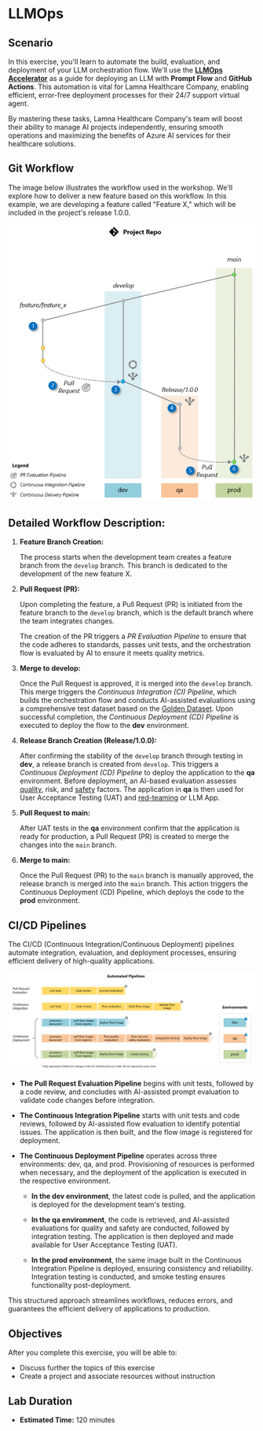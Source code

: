 
# LLMOps

## Scenario

In this exercise, you'll learn to automate the build, evaluation, and deployment of your LLM orchestration flow. We'll use the [**LLMOps Accelerator**](https://github.com/azure/llmops) as a guide for deploying an LLM with **Prompt Flow** and **GitHub Actions**. This automation is vital for Lamna Healthcare Company, enabling efficient, error-free deployment processes for their 24/7 support virtual agent.

By mastering these tasks, Lamna Healthcare Company's team will boost their ability to manage AI projects independently, ensuring smooth operations and maximizing the benefits of Azure AI services for their healthcare solutions.

## Git Workflow

The image below illustrates the workflow used in the workshop. We'll explore how to deliver a new feature based on this workflow. In this example, we are developing a feature called "Feature X," which will be included in the project's release 1.0.0.

![Git Workflow](images/git_workflow_branching.png)

## Detailed Workflow Description:

1. **Feature Branch Creation:**

   The process starts when the development team creates a feature branch from the `develop` branch. This branch is dedicated to the development of the new feature X.

2. **Pull Request (PR):**

   Upon completing the feature, a Pull Request (PR) is initiated from the feature branch to the `develop` branch, which is the default branch where the team integrates changes.

   The creation of the PR triggers a *PR Evaluation Pipeline* to ensure that the code adheres to standards, passes unit tests, and the orchestration flow is evaluated by AI to ensure it meets quality metrics.

3. **Merge to develop:**

   Once the Pull Request is approved, it is merged into the `develop` branch. This merge triggers the *Continuous Integration (CI) Pipeline*, which builds the orchestration flow and conducts AI-assisted evaluations using a comprehensive test dataset based on the [Golden Dataset](https://aka.ms/copilot-golden-dataset-guide). Upon successful completion, the *Continuous Deployment (CD) Pipeline* is executed to deploy the flow to the **dev** environment.

4. **Release Branch Creation (Release/1.0.0):**

   After confirming the stability of the `develop` branch through testing in **dev**, a release branch is created from `develop`. This triggers a *Continuous Deployment (CD) Pipeline* to deploy the application to the **qa** environment. Before deployment, an AI-based evaluation assesses [quality](https://learn.microsoft.com/en-us/azure/ai-studio/how-to/develop/flow-evaluate-sdk), risk, and [safety](https://learn.microsoft.com/en-us/azure/ai-studio/how-to/develop/simulator-interaction-data) factors. The application in **qa** is then used for User Acceptance Testing (UAT) and [red-teaming](https://learn.microsoft.com/en-us/azure/ai-services/openai/concepts/red-teaming) or LLM App.

5. **Pull Request to main:**

   After UAT tests in the **qa** environment confirm that the application is ready for production, a Pull Request (PR) is created to merge the changes into the `main` branch.

6. **Merge to main:**

   Once the Pull Request (PR) to the `main` branch is manually approved, the release branch is merged into the `main` branch. This action triggers the Continuous Deployment (CD) Pipeline, which deploys the code to the **prod** environment.

## CI/CD Pipelines

The CI/CD (Continuous Integration/Continuous Deployment) pipelines automate integration, evaluation, and deployment processes, ensuring efficient delivery of high-quality applications.

![Pipelines](images/git_workflow_pipelines.png)

- **The Pull Request Evaluation Pipeline** begins with unit tests, followed by a code review, and concludes with AI-assisted prompt evaluation to validate code changes before integration.

- **The Continuous Integration Pipeline** starts with unit tests and code reviews, followed by AI-assisted flow evaluation to identify potential issues. The application is then built, and the flow image is registered for deployment.

- **The Continuous Deployment Pipeline** operates across three environments: dev, qa, and prod. Provisioning of resources is performed when necessary, and the deployment of the application is executed in the respective environment.

  - **In the dev environment**, the latest code is pulled, and the application is deployed for the development team's testing.

  - **In the qa environment**, the code is retrieved, and AI-assisted evaluations for quality and safety are conducted, followed by integration testing. The application is then deployed and made available for User Acceptance Testing (UAT).

  - **In the prod environment**, the same image built in the Continuous Integration Pipeline is deployed, ensuring consistency and reliability. Integration testing is conducted, and smoke testing ensures functionality post-deployment.

This structured approach streamlines workflows, reduces errors, and guarantees the efficient delivery of applications to production.

## Objectives

After you complete this exercise, you will be able to:

- Discuss further the topics of this exercise
- Create a project and associate resources without instruction

## Lab Duration

- **Estimated Time:** 120 minutes